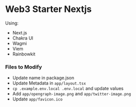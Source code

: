# Web3 Starter Nextjs

Using:
- Next.js
- Chakra UI
- Wagmi
- Viem
- Rainbowkit

### Files to Modify

- Update name in package.json
- Update Metadata in `app/layout.tsx`
- `cp .example.env.local .env.local` and update values
- Add `app/opengraph-image.png` and `app/twitter-image.png`
- Update `app/favicon.ico`
